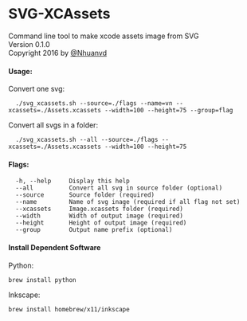 # SVG-XCAssets
Command line tool to make xcode assets image from SVG<br>
Version 0.1.0<br>
Copyright 2016 by [@Nhuanvd](https://twitter.com/nhuanvd)<br>

#### Usage:
Convert one svg:
```
  ./svg_xcassets.sh --source=./flags --name=vn --xcassets=./Assets.xcassets --width=100 --height=75 --group=flag
```
Convert all svgs in a folder:
```
  ./svg_xcassets.sh --all --source=./flags --xcassets=./Assets.xcassets --width=100 --height=75
```

#### Flags:
```
  -h, --help     Display this help
  --all          Convert all svg in source folder (optional)
  --source       Source folder (required)
  --name         Name of svg inage (required if all flag not set)
  --xcassets     Image.xcassets folder (required)
  --width        Width of output image (required) 
  --height       Height of output image (required) 
  --group        Output name prefix (optional)
```

#### Install Dependent Software
Python:
```
brew install python
```
Inkscape:
```
brew install homebrew/x11/inkscape
```
